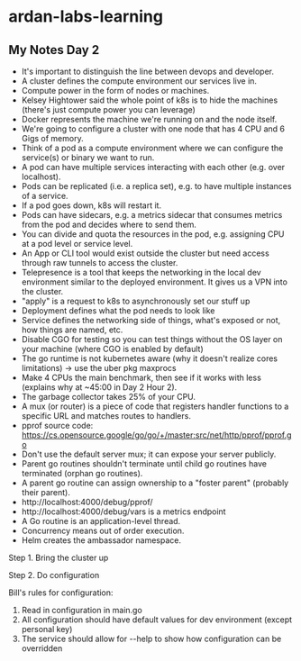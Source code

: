 # ardan-labs-learning

## My Notes Day 2
- It's important to distinguish the line between devops and developer.
- A cluster defines the compute environment our services live in.
- Compute power in the form of nodes or machines.
- Kelsey Hightower said the whole point of k8s is to hide the machines (there's just compute power you can leverage)
- Docker represents the machine we're running on and the node itself.
- We're going to configure a cluster with one node that has 4 CPU and 6 Gigs of memory.
- Think of a pod as a compute environment where we can configure the service(s) or binary we want to run.
- A pod can have multiple services interacting with each other (e.g. over localhost).
- Pods can be replicated (i.e. a replica set), e.g. to have multiple instances of a service.
- If a pod goes down, k8s will restart it.
- Pods can have sidecars, e.g. a metrics sidecar that consumes metrics from the pod and decides where to send them.
- You can divide and quota the resources in the pod, e.g. assigning CPU at a pod level or service level.
- An App or CLI tool would exist outside the cluster but need access through raw tunnels to access the cluster.
- Telepresence is a tool that keeps the networking in the local dev environment similar to the deployed environment. It gives us a VPN into the cluster.
- "apply" is a request to k8s to asynchronously set our stuff up
- Deployment defines what the pod needs to look like
- Service defines the networking side of things, what's exposed or not, how things are named, etc.
- Disable CGO for testing so you can test things without the OS layer on your machine (where CGO is enabled by default)
- The go runtime is not kubernetes aware (why it doesn't realize cores limitations) -> use the uber pkg maxprocs
- Make 4 CPUs the main benchmark, then see if it works with less (explains why at ~45:00 in Day 2 Hour 2).
- The garbage collector takes 25% of your CPU.
- A mux (or router) is a piece of code that registers handler functions to a specific URL and matches routes to handlers.
- pprof source code: https://cs.opensource.google/go/go/+/master:src/net/http/pprof/pprof.go
- Don't use the default server mux; it can expose your server publicly.
- Parent go routines shouldn't terminate until child go routines have terminated (orphan go routines).
- A parent go routine can assign ownership to a "foster parent" (probably their parent).
- http://localhost:4000/debug/pprof/
- http://localhost:4000/debug/vars is a metrics endpoint
- A Go routine is an application-level thread.
- Concurrency means out of order execution.
- Helm creates the ambassador namespace.


Step 1.
Bring the cluster up

Step 2.
Do configuration

Bill's rules for configuration:
1. Read in configuration in main.go
2. All configuration should have default values for dev environment (except personal key)
3. The service should allow for --help to show how configuration can be overridden